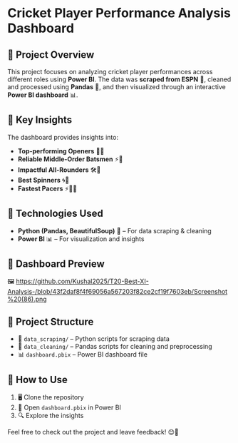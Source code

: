# Cricket Player Performance Analysis Dashboard

## 📌 Project Overview  
This project focuses on analyzing cricket player performances across different roles using **Power BI**. The data was **scraped from ESPN** 🏏, cleaned and processed using **Pandas** 🐍, and then visualized through an interactive **Power BI dashboard** 📊.  

## 💊 Key Insights  
The dashboard provides insights into:  
- **Top-performing Openers** 🏏🔥  
- **Reliable Middle-Order Batsmen** ⚡🏏  
- **Impactful All-Rounders** 🛠️🏏  
- **Best Spinners** 🌀🎯  
- **Fastest Pacers** ⚡🏃💨  

## 🔧 Technologies Used  
- **Python (Pandas, BeautifulSoup)** 🐍 – For data scraping & cleaning  
- **Power BI** 📊 – For visualization and insights  

## 📸 Dashboard Preview  
🖼️ [https://github.com/Kushal2025/T20-Best-XI-Analysis-/blob/43f2daf8f4f69056a567203f82ce2cf19f7603eb/Screenshot%20(86).png ](https://github.com/Kushal2025/T20-Best-XI-Analysis-/blob/main/Screenshot%20(86).png)

## 📂 Project Structure  
- 📁 `data_scraping/` – Python scripts for scraping data  
- 📁 `data_cleaning/` – Pandas scripts for cleaning and preprocessing  
- 📊 `dashboard.pbix` – Power BI dashboard file  

## 🚀 How to Use  
1. 🖥️ Clone the repository  
2. 📂 Open `dashboard.pbix` in Power BI  
3. 🔍 Explore the insights  

Feel free to check out the project and leave feedback! 😊🎉  
